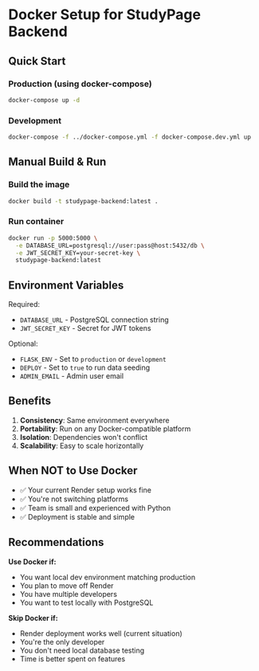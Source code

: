 # Docker Setup for StudyPage Backend

## Quick Start

### Production (using docker-compose)
```bash
docker-compose up -d
```

### Development
```bash
docker-compose -f ../docker-compose.yml -f docker-compose.dev.yml up
```

## Manual Build & Run

### Build the image
```bash
docker build -t studypage-backend:latest .
```

### Run container
```bash
docker run -p 5000:5000 \
  -e DATABASE_URL=postgresql://user:pass@host:5432/db \
  -e JWT_SECRET_KEY=your-secret-key \
  studypage-backend:latest
```

## Environment Variables

Required:
- `DATABASE_URL` - PostgreSQL connection string
- `JWT_SECRET_KEY` - Secret for JWT tokens

Optional:
- `FLASK_ENV` - Set to `production` or `development`
- `DEPLOY` - Set to `true` to run data seeding
- `ADMIN_EMAIL` - Admin user email

## Benefits

1. **Consistency**: Same environment everywhere
2. **Portability**: Run on any Docker-compatible platform
3. **Isolation**: Dependencies won't conflict
4. **Scalability**: Easy to scale horizontally

## When NOT to Use Docker

- ✅ Your current Render setup works fine
- ✅ You're not switching platforms
- ✅ Team is small and experienced with Python
- ✅ Deployment is stable and simple

## Recommendations

**Use Docker if:**
- You want local dev environment matching production
- You plan to move off Render
- You have multiple developers
- You want to test locally with PostgreSQL

**Skip Docker if:**
- Render deployment works well (current situation)
- You're the only developer
- You don't need local database testing
- Time is better spent on features

